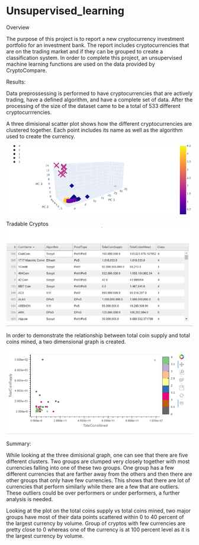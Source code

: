 # Unsupervised_learning

Overview

The purpose of this project is to report a new cryptocurrency investment portfolio for an investment bank. The report includes cryptocurrencies that are on the trading market and if they can be grouped to create a classification system. In order to complete this project, an unsupervised machine learning functions are used on the data provided by CryptoCompare.

Results: 

Data preprossessing is performed to have cryptocurrencies that are actively trading, have a defined algorithm, and have a complete set of data. After the processing of the size of the dataset came to be a total of 533 different cryptocurrrencies. 

A three dimisional scatter plot shows how the different cryptocurrencies are clustered together. Each point includes its name as well as the algorithm used to create the currency.

![PCA](3D_chart_PCA.png)

Tradable Cryptos
![Tradable_Crypto](tradable_crypto.png)

In order to demonstrate the relationship between total coin supply and total coins mined, a two dimensional graph is created.   

![Crypto_mined_supply](Crypto_mined_supply.png)


Summary:

While looking at the three dimisional graph, one can see that there are five different clusters. Two groups are clumped very closely together with most currencies falling into one of these two groups. One group has a few different currencies that are farther away from the others and then there are other groups that only have few currencies. This shows that there are lot of currencies that perform similarly while there are a few that are outliers. These outliers could be over performers or under performers, a further analysis is needed. 

Looking at the plot on the total coins supply vs total coins mined, two major groups have most of their data points scattered within 0 to 40 percent of the largest currency by volume. Group of cryptos with few currencies are pretty close to 0 whereas one of the currency is at 100 percent level as it is the largest currency by volume.


